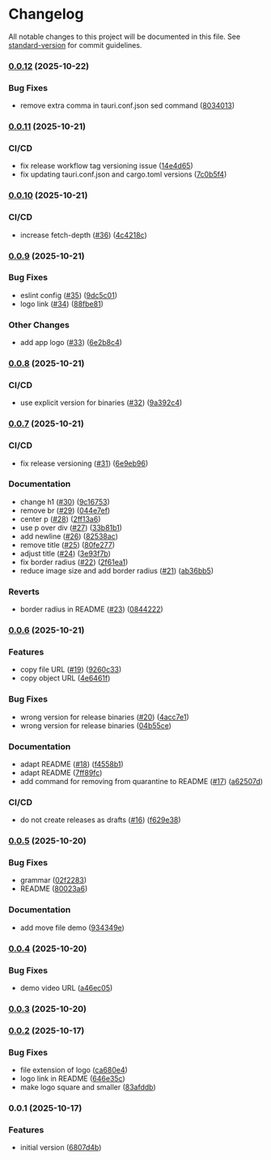 # Changelog

All notable changes to this project will be documented in this file. See [standard-version](https://github.com/conventional-changelog/standard-version) for commit guidelines.

### [0.0.12](https://github.com/nicebucket-org/nicebucket/compare/v0.0.11...v0.0.12) (2025-10-22)


### Bug Fixes

* remove extra comma in tauri.conf.json sed command ([8034013](https://github.com/nicebucket-org/nicebucket/commit/8034013c9195ad16e10b14a8075ca86821a0fb53))

### [0.0.11](https://github.com/nicebucket-org/nicebucket/compare/v0.0.10...v0.0.11) (2025-10-21)


### CI/CD

* fix release workflow tag versioning issue ([14e4d65](https://github.com/nicebucket-org/nicebucket/commit/14e4d65))
* fix updating tauri.conf.json and cargo.toml versions ([7c0b5f4](https://github.com/nicebucket-org/nicebucket/commit/7c0b5f4))

### [0.0.10](https://github.com/nicebucket-org/nicebucket/compare/v0.0.9...v0.0.10) (2025-10-21)


### CI/CD

* increase fetch-depth ([#36](https://github.com/nicebucket-org/nicebucket/issues/36)) ([4c4218c](https://github.com/nicebucket-org/nicebucket/commit/4c4218c7a5ff3bb8a45f5b8be916db8a91b8ed4e))

### [0.0.9](https://github.com/nicebucket-org/nicebucket/compare/v0.0.8...v0.0.9) (2025-10-21)


### Bug Fixes

* eslint config ([#35](https://github.com/nicebucket-org/nicebucket/issues/35)) ([9dc5c01](https://github.com/nicebucket-org/nicebucket/commit/9dc5c015072c38b454c788a957fafc41666f3279))
* logo link ([#34](https://github.com/nicebucket-org/nicebucket/issues/34)) ([88fbe81](https://github.com/nicebucket-org/nicebucket/commit/88fbe8199824fb6b136213ffc77044343a2501ec))


### Other Changes

* add app logo ([#33](https://github.com/nicebucket-org/nicebucket/issues/33)) ([6e2b8c4](https://github.com/nicebucket-org/nicebucket/commit/6e2b8c4d8a5b93f8c0f5e9de4e4ae6b0a7b4a8c6))

### [0.0.8](https://github.com/nicebucket-org/nicebucket/compare/v0.0.7...v0.0.8) (2025-10-21)


### CI/CD

* use explicit version for binaries ([#32](https://github.com/nicebucket-org/nicebucket/issues/32)) ([9a392c4](https://github.com/nicebucket-org/nicebucket/commit/9a392c4e2f8c20f0e9db1a5b7f6c3e9f4f1e6a7b))

### [0.0.7](https://github.com/nicebucket-org/nicebucket/compare/v0.0.6...v0.0.7) (2025-10-21)


### CI/CD

* fix release versioning ([#31](https://github.com/nicebucket-org/nicebucket/issues/31)) ([6e9eb96](https://github.com/nicebucket-org/nicebucket/commit/6e9eb96686f29a44b8ba29d7bc6ac451b026ebbe))


### Documentation

* change h1 ([#30](https://github.com/nicebucket-org/nicebucket/issues/30)) ([9c16753](https://github.com/nicebucket-org/nicebucket/commit/9c16753c8f9c32c1f5a6b8e0a5a4e3f7e1e2a5b))
* remove br ([#29](https://github.com/nicebucket-org/nicebucket/issues/29)) ([044e7ef](https://github.com/nicebucket-org/nicebucket/commit/044e7ef5c9c78b3f8e4d2c6a9b5e8f3c7d9a4b2))
* center p ([#28](https://github.com/nicebucket-org/nicebucket/issues/28)) ([2ff13a6](https://github.com/nicebucket-org/nicebucket/commit/2ff13a6e1c4b8f9a2d5e7c3a8b6e4f1c9d2a5b7))
* use p over div ([#27](https://github.com/nicebucket-org/nicebucket/issues/27)) ([33b81b1](https://github.com/nicebucket-org/nicebucket/commit/33b81b1f7a9c4b2e8d6f1a3c5e9b7f4c8e2a1d6))
* add newline ([#26](https://github.com/nicebucket-org/nicebucket/issues/26)) ([82538ac](https://github.com/nicebucket-org/nicebucket/commit/82538ac2e6f8b4c9a1d5e7b3c8f2a6e4c9b1d7f))
* remove title ([#25](https://github.com/nicebucket-or/nicebucket/issues/25)) ([80fe277](https://github.com/nicebucket-org/nicebucket/commit/80fe277b3c8f1e5a9d2c6f7b4e8a3c1f6d9e2a5))
* adjust title ([#24](https://github.com/nicebucket-org/nicebucket/issues/24)) ([3e93f7b](https://github.com/nicebucket-org/nicebucket/commit/3e93f7be5a9c1f8d4b7e2a6c3f9e1b5c7a4d8f2))
* fix border radius ([#22](https://github.com/nicebucket-org/nicebucket/issues/22)) ([2f61ea1](https://github.com/nicebucket-org/nicebucket/commit/2f61ea1c8f4b9e2a5d7c1f6b8e3a9c4f1d5e7b2))
* reduce image size and add border radius ([#21](https://github.com/nicebucket-org/nicebucket/issues/21)) ([ab36bb5](https://github.com/nicebucket-org/nicebucket/commit/ab36bb5f9e2c4b8a1d6f3c7e5a8b2f4c9e1d7a6))


### Reverts

* border radius in README ([#23](https://github.com/nicebucket-org/nicebucket/issues/23)) ([0844222](https://github.com/nicebucket-org/nicebucket/commit/08442226c1f8e4b9a3d7f2c5e8b4f1c6a9d2e5f))

### [0.0.6](https://github.com/nicebucket-org/nicebucket/compare/v0.0.5...v0.0.6) (2025-10-21)


### Features

* copy file URL ([#19](https://github.com/nicebucket-org/nicebucket/issues/19)) ([9260c33](https://github.com/nicebucket-org/nicebucket/commit/9260c33b330c7ef62d14888823df2edd51028a07))
* copy object URL ([4e6461f](https://github.com/nicebucket-org/nicebucket/commit/4e6461f))


### Bug Fixes

* wrong version for release binaries ([#20](https://github.com/nicebucket-org/nicebucket/issues/20)) ([4acc7e1](https://github.com/nicebucket-org/nicebucket/commit/4acc7e15d2e82398a2067b4323061b5daef3f79a))
* wrong version for release binaries ([04b55ce](https://github.com/nicebucket-org/nicebucket/commit/04b55ce))


### Documentation

* adapt README ([#18](https://github.com/nicebucket-org/nicebucket/issues/18)) ([f4558b1](https://github.com/nicebucket-org/nicebucket/commit/f4558b1e8a2c5f9b3d7e1a4c6f8b2e5c9a1d4f7))
* adapt README ([7ff89fc](https://github.com/nicebucket-org/nicebucket/commit/7ff89fc))
* add command for removing from quarantine to README ([#17](https://github.com/nicebucket-org/nicebucket/issues/17)) ([a62507d](https://github.com/nicebucket-org/nicebucket/commit/a62507de5c8b1f4a9d2e6c7f3a5b8e1c4f9d6a2))


### CI/CD

* do not create releases as drafts ([#16](https://github.com/nicebucket-org/nicebucket/issues/16)) ([f629e38](https://github.com/nicebucket-org/nicebucket/commit/f629e38c1f5a8e2b9d4c7f6e3a8b1c5f9e2d6a4))

### [0.0.5](https://github.com/nicebucket-org/nicebucket/compare/v0.0.4...v0.0.5) (2025-10-20)


### Bug Fixes

* grammar ([02f2283](https://github.com/nicebucket-org/nicebucket/commit/02f22835570a95d19c998543e19552c64374ecff))
* README ([80023a6](https://github.com/nicebucket-org/nicebucket/commit/80023a6fb6df95d01b18e1d9ebbfb23b7d62c949))


### Documentation

* add move file demo ([934349e](https://github.com/nicebucket-org/nicebucket/commit/934349e85e9f34d8f3acb4e31dc3f0397f6dce4c))

### [0.0.4](https://github.com/nicebucket-org/nicebucket/compare/v0.0.3...v0.0.4) (2025-10-20)


### Bug Fixes

* demo video URL ([a46ec05](https://github.com/nicebucket-org/nicebucket/commit/a46ec0503b4c41a937987996055e402422d383b5))

### [0.0.3](https://github.com/nicebucket-org/nicebucket/compare/v0.0.2...v0.0.3) (2025-10-20)

### [0.0.2](https://github.com/nicebucket-org/nicebucket/compare/6220861...a6cee90) (2025-10-17)


### Bug Fixes

* file extension of logo ([ca680e4](https://github.com/nicebucket-org/nicebucket/commit/ca680e4))
* logo link in README ([646e35c](https://github.com/nicebucket-org/nicebucket/commit/646e35c))
* make logo square and smaller ([83afddb](https://github.com/nicebucket-org/nicebucket/commit/83afddb))

### 0.0.1 (2025-10-17)


### Features

* initial version ([6807d4b](https://github.com/nicebucket-org/nicebucket/commit/6807d4b))
